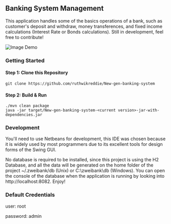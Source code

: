 ## Banking System Management
This application handles some of the basics operations of a bank, such as customer's deposit and withdraw, money transferences, and fixed income calculations (Interest Rate or Bonds calculations). Still in development, feel free to contribute!

![Image Demo](https://github.com/derickfelix/BankApplication/blob/master/src/main/resources/images/demo.jpeg)

### Getting Started
#### Step 1: Clone this Repository
`git clone https://github.com/ruthwikreddie/New-gen-banking-system` 
#### Step 2: Build & Run
```shell
./mvn clean package
java -jar target/New-gen-banking-system-<current version>-jar-with-dependencies.jar
```

### Development
You'll need to use Netbeans for development, this IDE was chosen because it is widely used by most programmers due to its excellent tools for design forms of the Swing GUI.

No database is required to be installed, since this project is using the H2 Database, and all the data will be generated on the home folder of the project ~/.zweibank/db (Unix) or C:\\zweibank\\db (Windows). You can open the console of the database when the application is running by looking into http://localhost:8082.
Enjoy!

### Default Credentials
user: root

password: admin

